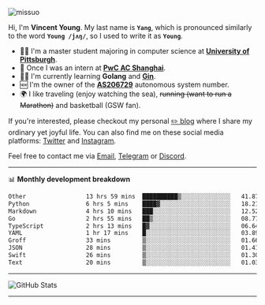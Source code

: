 <p align="left"> <img src="https://komarev.com/ghpvc/?username=missuo&label=Profile%20views&color=0e75b6&style=flat" alt="missuo" /> </p>


Hi, I'm **Vincent Young**. My last name is **`Yang`**, which is pronounced similarly to the word **`Young /jʌŋ/`**, so I used to write it as **`Young`**. 

-  👨‍🎓 I'm a master student majoring in computer science at [**University of Pittsburgh**](https://www.pitt.edu).
-  💼 Once I was an intern at **[PwC AC Shanghai](https://www.linkedin.com/company/pwc-ac-shanghai/)**.
-  👨‍💻 I'm currently learning **Golang** and [**Gin**](https://github.com/gin-gonic/gin).
-  🆕 I'm the owner of the **[AS206729](https://bgp.tools/AS206729)** autonomous system number.
-  🌍 I like traveling (enjoy watching the sea), ~~running (want to run a Marathon)~~ and basketball (GSW fan).

If you're interested, please checkout my personal [✏️ blog](https://missuo.me/) where I share my ordinary yet joyful life. You can also find me on these social media platforms: [Twitter](https://twitter.com/m1ssuo) and [Instagram](https://www.instagram.com/m1ssuo).

Feel free to contact me via <a href="mailto:i@yyt.moe">Email</a>, [Telegram](https://t.me/missuo) or [Discord](https://discordapp.com/users/missuo#7448).

-------

📊 **Monthly development breakdown**
<!--START_SECTION:waka-->

```txt
Other                 13 hrs 59 mins  ██████████▒░░░░░░░░░░░░░░   41.87 %
Python                6 hrs 5 mins    ████▓░░░░░░░░░░░░░░░░░░░░   18.21 %
Markdown              4 hrs 10 mins   ███░░░░░░░░░░░░░░░░░░░░░░   12.52 %
Go                    2 hrs 55 mins   ██▒░░░░░░░░░░░░░░░░░░░░░░   08.77 %
TypeScript            2 hrs 13 mins   █▓░░░░░░░░░░░░░░░░░░░░░░░   06.64 %
YAML                  1 hr 17 mins    █░░░░░░░░░░░░░░░░░░░░░░░░   03.89 %
Groff                 33 mins         ▒░░░░░░░░░░░░░░░░░░░░░░░░   01.66 %
JSON                  28 mins         ▒░░░░░░░░░░░░░░░░░░░░░░░░   01.41 %
Swift                 26 mins         ▒░░░░░░░░░░░░░░░░░░░░░░░░   01.30 %
Text                  20 mins         ▒░░░░░░░░░░░░░░░░░░░░░░░░   01.03 %
```

<!--END_SECTION:waka-->

-------

![GitHub Stats](https://github-readme-stats-opal-alpha-76.vercel.app/api?username=missuo&show_icons=true&theme=transparent)

-------

